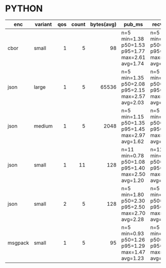 # PYTHON

| enc | variant | qos | count | bytes(avg) | pub_ms | recv_ms | tps |
|---|---|---:|---:|---:|---|---|---|
| cbor | small | 1 | 5 | 98 | n=5 min=1.38 p50=1.53 p95=1.77 max=2.61 avg=1.74 | n=5 min=0.70 p50=0.90 p95=1.00 max=1.20 avg=0.92 | n=5 min=500.00 p50=700.00 p95=800.00 max=900.00 avg=700.00 |
| json | large | 1 | 5 | 65536 | n=5 min=1.35 p50=2.08 p95=2.15 max=2.57 avg=2.03 | n=5 min=0.80 p50=1.20 p95=1.30 max=1.40 avg=1.16 | n=5 min=400.00 p50=500.00 p95=500.00 max=800.00 avg=530.00 |
| json | medium | 1 | 5 | 2048 | n=5 min=1.15 p50=1.35 p95=1.45 max=2.97 avg=1.62 | n=5 min=0.70 p50=0.90 p95=1.00 max=1.50 avg=0.98 | n=5 min=400.00 p50=800.00 p95=900.00 max=1000.00 avg=760.00 |
| json | small | 1 | 11 | 128 | n=11 min=0.78 p50=1.08 p95=1.40 max=2.50 avg=1.20 | n=11 min=0.30 p50=0.80 p95=1.10 max=1.20 avg=0.73 | n=11 min=400.00 p50=800.00 p95=1200.00 max=1300.00 avg=895.45 |
| json | small | 2 | 5 | 128 | n=5 min=1.80 p50=2.30 p95=2.50 max=2.70 avg=2.28 | n=5 min=1.00 p50=1.30 p95=1.50 max=1.60 avg=1.32 | n=5 min=360.00 p50=420.00 p95=450.00 max=550.00 avg=432.00 |
| msgpack | small | 1 | 5 | 95 | n=5 min=0.93 p50=1.26 p95=1.29 max=1.47 avg=1.23 | n=5 min=0.50 p50=0.70 p95=0.80 max=0.90 avg=0.70 | n=5 min=700.00 p50=800.00 p95=900.00 max=1100.00 avg=850.00 |